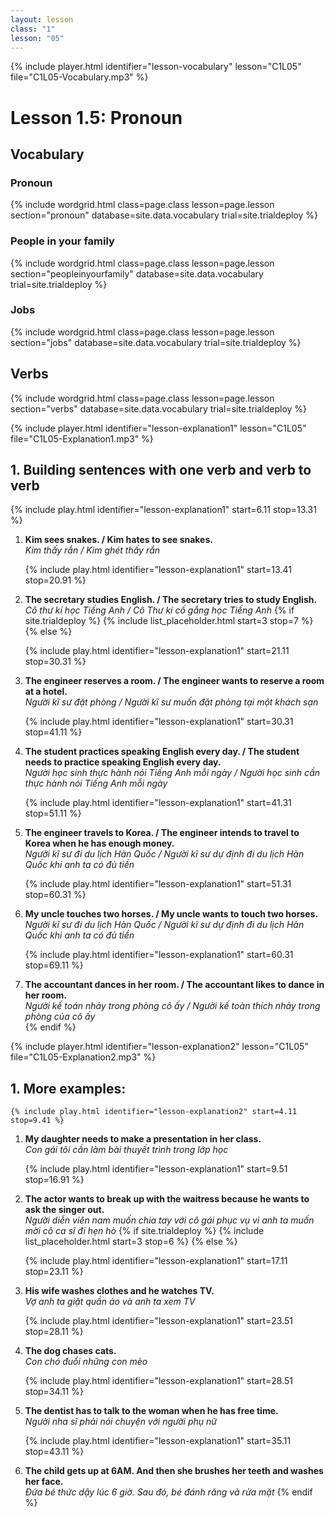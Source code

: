 ```yaml
---
layout: lesson
class: "1"
lesson: "05"
---
```




{% include player.html identifier="lesson-vocabulary" lesson="C1L05" file="C1L05-Vocabulary.mp3" %}
# Lesson 1.5: Pronoun 


## Vocabulary 

### Pronoun  

{% include wordgrid.html 
		class=page.class 
		lesson=page.lesson 
		section="pronoun"
		database=site.data.vocabulary 
		trial=site.trialdeploy %}



### People in your family 

{% include wordgrid.html 
		class=page.class 
		lesson=page.lesson 
		section="peopleinyourfamily"
		database=site.data.vocabulary 
		trial=site.trialdeploy %}


### Jobs 

{% include wordgrid.html 
		class=page.class 
		lesson=page.lesson 
		section="jobs"
		database=site.data.vocabulary 
		trial=site.trialdeploy %}




## Verbs

{% include wordgrid.html 
		class=page.class 
		lesson=page.lesson 
		section="verbs"
		database=site.data.vocabulary 
		trial=site.trialdeploy %}



{% include player.html identifier="lesson-explanation1" lesson="C1L05" file="C1L05-Explanation1.mp3" %}

## 1. Building sentences with one verb and verb to verb

{% include play.html identifier="lesson-explanation1" start=6.11 stop=13.31 %}
1. **Kim sees snakes. / Kim hates to see snakes.**  
*Kim thấy rắn / Kim ghét thấy rắn*  
  
	{% include play.html identifier="lesson-explanation1" start=13.41 stop=20.91 %}
2. **The secretary studies English. / The secretary tries to study English.**   
*Cô thư kí học Tiếng Anh / Cô Thư kí cố gắng học Tiếng Anh*
{% if site.trialdeploy %}
	{% include list_placeholder.html start=3 stop=7 %}
	{% else %}

	{% include play.html identifier="lesson-explanation1" start=21.11 stop=30.31 %}
3. **The engineer reserves a room. / The engineer wants to reserve a room at a hotel.**   
*Người kĩ sư đặt phòng / Người kĩ sư muốn đặt phòng tại một khách sạn*

	{% include play.html identifier="lesson-explanation1" start=30.31 stop=41.11 %}
4. **The student practices speaking English every day. / The student needs to practice speaking English every day.**  
 *Người học sinh thực hành nói Tiếng Anh mỗi ngày / Người học sinh  cần thực hành nói Tiếng Anh mỗi ngày*

 	{% include play.html identifier="lesson-explanation1" start=41.31 stop=51.11 %}
5. **The engineer travels to Korea. / The engineer intends to travel to Korea when he has enough money.**   
*Người kĩ sư đi du lịch Hàn Quốc / Người kĩ sư dự định đi du lịch Hàn Quốc khi anh ta có đủ tiền*

	{% include play.html identifier="lesson-explanation1" start=51.31 stop=60.31 %}
6. **My uncle touches two horses. / My uncle wants to touch two horses.**   
*Người kĩ sư đi du lịch Hàn Quốc / Người kĩ sư dự định đi du lịch Hàn Quốc khi anh ta có đủ tiền*

	{% include play.html identifier="lesson-explanation1" start=60.31 stop=69.11 %}
7. **The accountant dances in her room. / The accountant likes to dance in her room.**   
*Người kế toán nhảy trong phòng cô ấy / Người kế toàn thích nhảy trong phòng của cô ấy*  
{% endif %}

{% include player.html identifier="lesson-explanation2" lesson="C1L05" file="C1L05-Explanation2.mp3" %}
## 1. More examples: 

	{% include play.html identifier="lesson-explanation2" start=4.11 stop=9.41 %}
1. **My daughter needs to make a presentation in her class.**   
*Con gái tôi cần làm bài thuyết trình trong lớp học*

	{% include play.html identifier="lesson-explanation1" start=9.51 stop=16.91 %}
2. **The actor wants to break up with the waitress because he wants to ask the singer out.**   
*Người diễn viên nam muốn chia tay với cô gái phục vụ vì anh ta muốn mời cô ca sĩ đi hẹn hò*
{% if site.trialdeploy %}
	{% include list_placeholder.html start=3 stop=6 %}
	{% else %}

	{% include play.html identifier="lesson-explanation1" start=17.11 stop=23.11 %}
3. **His wife washes clothes and he watches TV.**  
 *Vợ anh ta giặt quần áo và anh ta xem TV*

	{% include play.html identifier="lesson-explanation1" start=23.51 stop=28.11 %}
4. **The dog chases cats.**  
 *Con chó đuổi những con mèo*

	{% include play.html identifier="lesson-explanation1" start=28.51 stop=34.11 %}
5. **The dentist has to talk to the woman when he has free time.**   
*Người nha sĩ phải nói chuyện với người phụ nữ*

	{% include play.html identifier="lesson-explanation1" start=35.11 stop=43.11 %}
6. **The child gets up at 6AM. And then she brushes her teeth and washes her face.**  
*Đứa bé thức dậy lúc 6 giờ. Sau đó, bé đánh răng và rửa mặt*
{% endif %}

